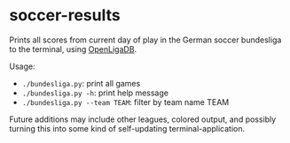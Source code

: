 soccer-results
==============

Prints all scores from current day of play in the German soccer bundesliga to the terminal, using [OpenLigaDB](https://www.openligadb.de/).

Usage:  
* `./bundesliga.py`: print all games
* `./bundesliga.py -h`: print help message
* `./bundesliga.py --team TEAM`: filter by team name TEAM

Future additions may include other leagues, colored output, and possibly turning this into some kind of self-updating terminal-application.


